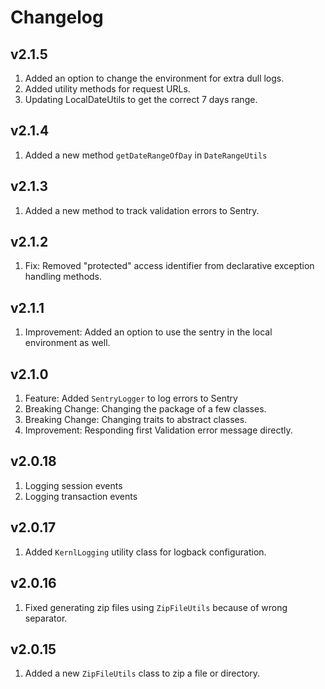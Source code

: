 # Changelog

## v2.1.5

1. Added an option to change the environment for extra dull logs.
2. Added utility methods for request URLs.
3. Updating LocalDateUtils to get the correct 7 days range.

## v2.1.4

1. Added a new method `getDateRangeOfDay` in `DateRangeUtils`

## v2.1.3

1. Added a new method to track validation errors to Sentry.

## v2.1.2

1. Fix: Removed "protected" access identifier from declarative exception handling methods.

## v2.1.1

1. Improvement: Added an option to use the sentry in the local environment as well.

## v2.1.0

1. Feature: Added `SentryLogger` to log errors to Sentry
2. Breaking Change: Changing the package of a few classes.
3. Breaking Change: Changing traits to abstract classes.
4. Improvement: Responding first Validation error message directly.

## v2.0.18

1. Logging session events
2. Logging transaction events

## v2.0.17

1. Added `KernlLogging` utility class for logback configuration.

## v2.0.16

1. Fixed generating zip files using `ZipFileUtils` because of wrong separator.

## v2.0.15

1. Added a new `ZipFileUtils` class to zip a file or directory.
